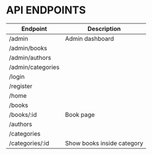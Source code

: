 
# API ENDPOINTS
| Endpoint | Description |
| --- | --- |
| /admin | Admin dashboard |
| /admin/books |
| /admin/authors    | |
| /admin/categories | |
| /login            | |
| /register         | |
| /home             | |
| /books            | |
| /books/:id        |  Book page |
| /authors          | |
| /categories       | |
| /categories/:id   | Show books inside category |
